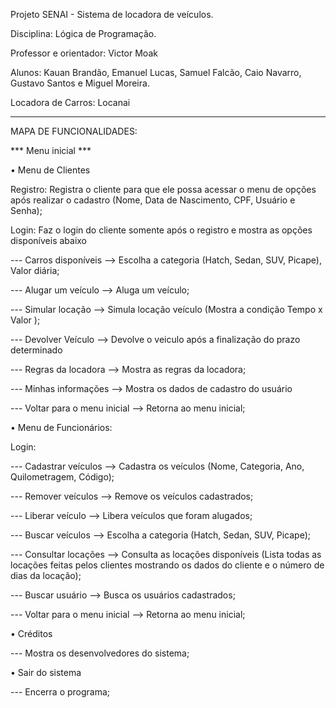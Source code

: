 Projeto SENAI - Sistema de locadora de veículos.

Disciplina: Lógica de Programação.

Professor e orientador: Victor Moak 

Alunos: Kauan Brandão, Emanuel Lucas, Samuel Falcão, Caio Navarro, Gustavo Santos e Miguel Moreira.

Locadora de Carros: Locanai

------------------------------------------------------------------------------------------------------------------------------------------------------
MAPA DE FUNCIONALIDADES:

*** Menu inicial ***

•	Menu de Clientes

Registro: Registra o cliente para que ele possa acessar o menu de opções após realizar o cadastro (Nome, Data de Nascimento, CPF, Usuário e Senha);

Login: Faz o login do cliente somente após o registro e mostra as opções disponíveis abaixo

--- Carros disponíveis --> Escolha a categoria (Hatch, Sedan, SUV, Picape), Valor diária;

--- Alugar um veículo --> Aluga um veículo;

--- Simular locação --> Simula locação veículo (Mostra a condição Tempo x Valor );

--- Devolver Veículo --> Devolve o veiculo após a finalização do prazo determinado

--- Regras da locadora --> Mostra as regras da locadora;

--- Minhas informações --> Mostra os dados de cadastro do usuário 

--- Voltar para o menu inicial --> Retorna ao menu inicial;

•	Menu de Funcionários:

Login:

--- Cadastrar veículos --> Cadastra os veículos (Nome, Categoria, Ano, Quilometragem, Código);

--- Remover veículos --> Remove os veículos cadastrados;

--- Liberar veículo --> Libera veículos que foram alugados;

--- Buscar veículos --> Escolha a categoria (Hatch, Sedan, SUV, Picape);

--- Consultar locações --> Consulta as locações disponíveis (Lista todas as locações feitas pelos clientes mostrando os dados do cliente e o número de dias da locação);

--- Buscar usuário --> Busca os usuários cadastrados;

--- Voltar para o menu inicial --> Retorna ao menu inicial;

•	Créditos

--- Mostra os desenvolvedores do sistema;

•	Sair do sistema

--- Encerra o programa;



